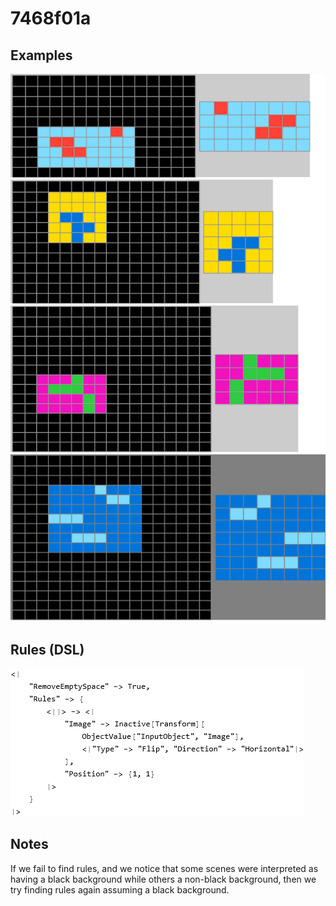 # 7468f01a

## Examples

![ARC examples for 7468f01a](examples.png?raw=true)

## Rules (DSL)

![DSL rules for 7468f01a](rules.png?raw=true)

## Notes
If we fail to find rules, and we notice that some scenes were interpreted as having a black background while others a non-black background, then we try finding rules again assuming a black background.
